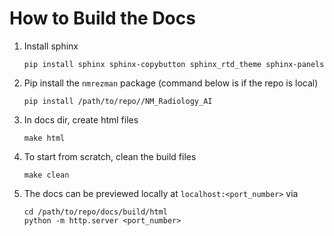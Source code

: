# How to Build the Docs

1. Install sphinx
    ```
    pip install sphinx sphinx-copybutton sphinx_rtd_theme sphinx-panels
    ```
1. Pip install the `nmrezman` package (command below is if the repo is local)
    ```
    pip install /path/to/repo//NM_Radiology_AI
    ```
1. In docs dir, create html files
    ```
    make html
    ```
1. To start from scratch, clean the build files
    ```
    make clean
    ```
1. The docs can be previewed locally at `localhost:<port_number>` via
    ```
    cd /path/to/repo/docs/build/html
    python -m http.server <port_number>
    ```
